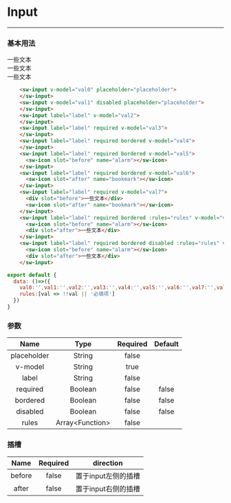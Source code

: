 # Input
---
### 基本用法
<common-decorator>
  <div>
    <sw-input v-model="val0" placeholder="placeholder">
    </sw-input>
    <sw-input v-model="val1" disabled placeholder="placeholder">
    </sw-input>
    <sw-input label="label" v-model="val2">
    </sw-input>
    <sw-input label="label" required v-model="val3">
    </sw-input>
    <sw-input label="label" required bordered v-model="val4">
    </sw-input>
    <sw-input label="label" required bordered v-model="val5">
      <sw-icon slot="before" name="alarm"></sw-icon>
    </sw-input>
    <sw-input label="label" required bordered v-model="val6">
      <sw-icon slot="after" name="bookmark"></sw-icon>
    </sw-input>
    <sw-input label="label" required v-model="val7">
      <div slot="before">一些文本</div>
      <sw-icon slot="after" name="bookmark"></sw-icon>
    </sw-input>
    <sw-input label="label" required bordered :rules="rules" v-model="val8">
      <sw-icon slot="before" name="alarm"></sw-icon>
      <div slot="after">一些文本</div>
    </sw-input>
    <sw-input label="label" required bordered disabled :rules="rules" v-model="val9">
      <sw-icon slot="before" name="alarm"></sw-icon>
      <div slot="after">一些文本</div>
    </sw-input>
  </div>
</common-decorator>

<script>
export default {
  data: ()=>({
    val0:'',val1:'',val2:'',val3:'',val4:'',val5:'',val6:'',val7:'',val8:'',val9:'',
    rules:[val => !!val || '必填项']
  })
}
</script>

``` html
    <sw-input v-model="val0" placeholder="placeholder">
    </sw-input>
    <sw-input v-model="val1" disabled placeholder="placeholder">
    </sw-input>
    <sw-input label="label" v-model="val2">
    </sw-input>
    <sw-input label="label" required v-model="val3">
    </sw-input>
    <sw-input label="label" required bordered v-model="val4">
    </sw-input>
    <sw-input label="label" required bordered v-model="val5">
      <sw-icon slot="before" name="alarm"></sw-icon>
    </sw-input>
    <sw-input label="label" required bordered v-model="val6">
      <sw-icon slot="after" name="bookmark"></sw-icon>
    </sw-input>
    <sw-input label="label" required v-model="val7">
      <div slot="before">一些文本</div>
      <sw-icon slot="after" name="bookmark"></sw-icon>
    </sw-input>
    <sw-input label="label" required bordered :rules="rules" v-model="val8">
      <sw-icon slot="before" name="alarm"></sw-icon>
      <div slot="after">一些文本</div>
    </sw-input>
    <sw-input label="label" required bordered disabled :rules="rules" v-model="val9">
      <sw-icon slot="before" name="alarm"></sw-icon>
      <div slot="after">一些文本</div>
    </sw-input>
```

``` js
export default {
  data: ()=>({
    val0:'',val1:'',val2:'',val3:'',val4:'',val5:'',val6:'',val7:'',val8:'',val9:'',
    rules:[val => !!val || '必填项']
  })
}
```

### 参数

Name|Type|Required|Default|
:------:|:------:|:------:|:------:|
placeholder|String|false||
v-model|String|true||
label|String|false||
required|Boolean|false|false|
bordered|Boolean|false|false|
disabled|Boolean|false|false|
rules|Array\<Function\>|false||

### 插槽

Name|Required|direction|
:------:|:------:|:------:|
before|false|置于input左侧的插槽|
after|false|置于input右侧的插槽|
